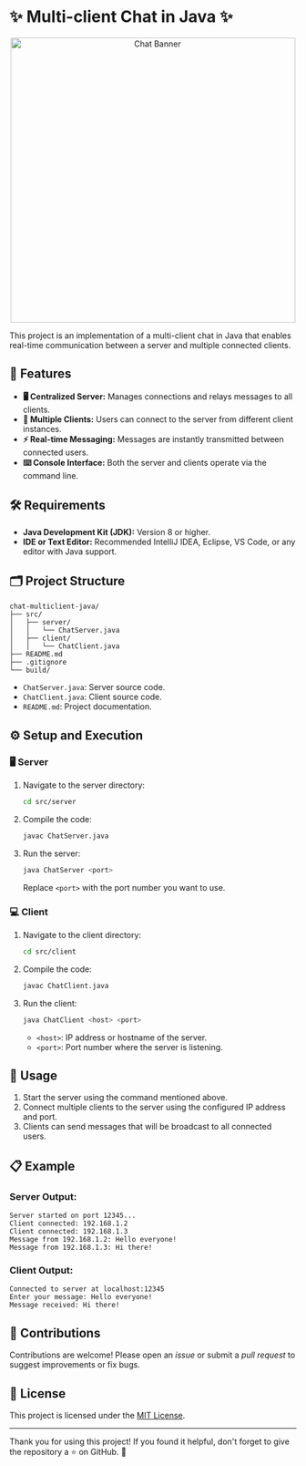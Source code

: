 # ✨ Multi-client Chat in Java ✨

<div align="center">
  <img src="https://media.giphy.com/media/26xBwdIuRJiAIqHwA/giphy.gif" alt="Chat Banner" width="500"/>
</div>

This project is an implementation of a multi-client chat in Java that enables real-time communication between a server and multiple connected clients.

## 🚀 Features

- **🖥️ Centralized Server:** Manages connections and relays messages to all clients.
- **👥 Multiple Clients:** Users can connect to the server from different client instances.
- **⚡ Real-time Messaging:** Messages are instantly transmitted between connected users.
- **⌨️ Console Interface:** Both the server and clients operate via the command line.

## 🛠️ Requirements

- **Java Development Kit (JDK):** Version 8 or higher.
- **IDE or Text Editor:** Recommended IntelliJ IDEA, Eclipse, VS Code, or any editor with Java support.

## 🗂️ Project Structure

```
chat-multiclient-java/
├── src/
│   ├── server/
│   │   └── ChatServer.java
│   ├── client/
│   │   └── ChatClient.java
├── README.md
├── .gitignore
└── build/
```

- `ChatServer.java`: Server source code.
- `ChatClient.java`: Client source code.
- `README.md`: Project documentation.

## ⚙️ Setup and Execution

### 🖥️ Server

1. Navigate to the server directory:

   ```bash
   cd src/server
   ```

2. Compile the code:

   ```bash
   javac ChatServer.java
   ```

3. Run the server:

   ```bash
   java ChatServer <port>
   ```

   Replace `<port>` with the port number you want to use.

### 💻 Client

1. Navigate to the client directory:

   ```bash
   cd src/client
   ```

2. Compile the code:

   ```bash
   javac ChatClient.java
   ```

3. Run the client:

   ```bash
   java ChatClient <host> <port>
   ```

   - `<host>`: IP address or hostname of the server.
   - `<port>`: Port number where the server is listening.

## 📝 Usage

1. Start the server using the command mentioned above.
2. Connect multiple clients to the server using the configured IP address and port.
3. Clients can send messages that will be broadcast to all connected users.

## 📋 Example

### Server Output:

```
Server started on port 12345...
Client connected: 192.168.1.2
Client connected: 192.168.1.3
Message from 192.168.1.2: Hello everyone!
Message from 192.168.1.3: Hi there!
```

### Client Output:

```
Connected to server at localhost:12345
Enter your message: Hello everyone!
Message received: Hi there!
```

## 🤝 Contributions

Contributions are welcome! Please open an *issue* or submit a *pull request* to suggest improvements or fix bugs.

## 📜 License

This project is licensed under the [MIT License](LICENSE).

---

Thank you for using this project! If you found it helpful, don't forget to give the repository a ⭐ on GitHub. 🚀

